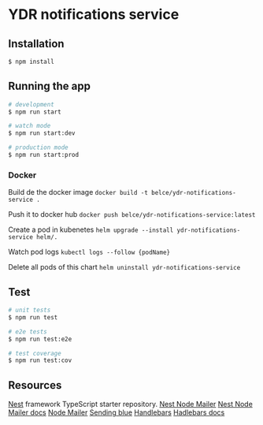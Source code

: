 # YDR notifications service

## Installation

```bash
$ npm install
```

## Running the app

```bash
# development
$ npm run start

# watch mode
$ npm run start:dev

# production mode
$ npm run start:prod
```

### Docker
Build de the docker image
`docker build -t belce/ydr-notifications-service .`

Push it to docker hub
`docker push belce/ydr-notifications-service:latest`

Create a pod in kubenetes
`helm upgrade --install ydr-notifications-service helm/.`

Watch pod logs
`kubectl logs --follow {podName}`

Delete all pods of this chart
`helm uninstall ydr-notifications-service`


## Test

```bash
# unit tests
$ npm run test

# e2e tests
$ npm run test:e2e

# test coverage
$ npm run test:cov
```

## Resources

[Nest](https://github.com/nestjs/nest) framework TypeScript starter repository.
[Nest Node Mailer](https://github.com/nest-modules/mailer)
[Nest Node Mailer docs](https://nest-modules.github.io/mailer/docs/mailer.html)
[Node Mailer](https://nodemailer.com/usage/bulk-mail/)
[Sending blue](https://app-smtp.sendinblue.com/real-time)
[Handlebars](https://www.npmjs.com/package/handlebars)
[Hadlebars docs](https://handlebarsjs.com/installation/precompilation.html#getting-started)
